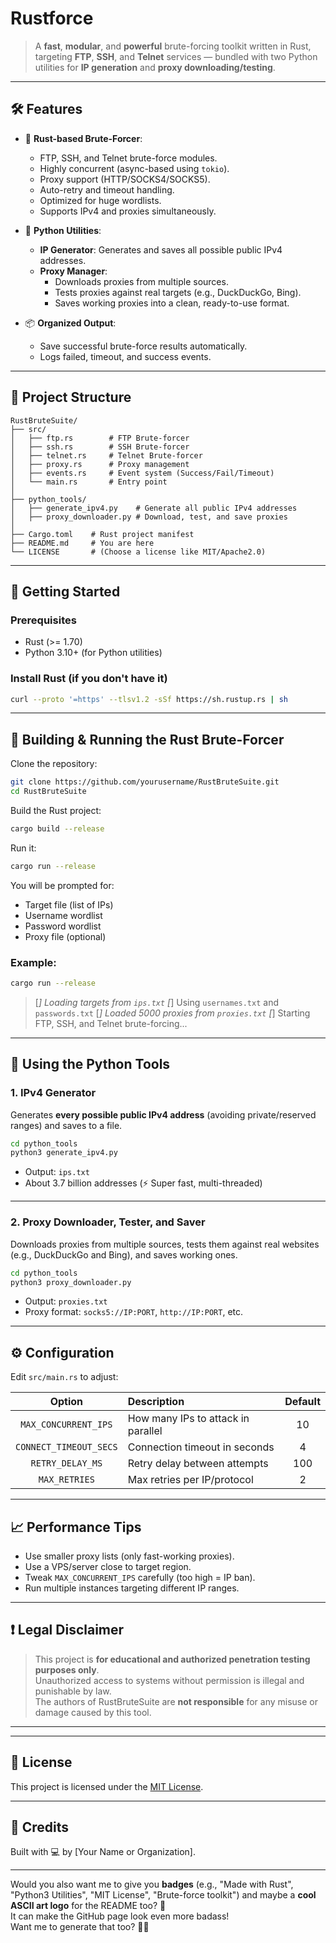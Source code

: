 
# Rustforce

> A **fast**, **modular**, and **powerful** brute-forcing toolkit written in Rust, targeting **FTP**, **SSH**, and **Telnet** services — bundled with two Python utilities for **IP generation** and **proxy downloading/testing**.

---
## 🛠 Features

- 🚀 **Rust-based Brute-Forcer**:
  - FTP, SSH, and Telnet brute-force modules.
  - Highly concurrent (async-based using `tokio`).
  - Proxy support (HTTP/SOCKS4/SOCKS5).
  - Auto-retry and timeout handling.
  - Optimized for huge wordlists.
  - Supports IPv4 and proxies simultaneously.

- 🐍 **Python Utilities**:
  - **IP Generator**: Generates and saves all possible public IPv4 addresses.
  - **Proxy Manager**:
    - Downloads proxies from multiple sources.
    - Tests proxies against real targets (e.g., DuckDuckGo, Bing).
    - Saves working proxies into a clean, ready-to-use format.

- 📦 **Organized Output**:
  - Save successful brute-force results automatically.
  - Logs failed, timeout, and success events.

---
## 📂 Project Structure

```
RustBruteSuite/
├── src/
│   ├── ftp.rs        # FTP Brute-forcer
│   ├── ssh.rs        # SSH Brute-forcer
│   ├── telnet.rs     # Telnet Brute-forcer
│   ├── proxy.rs      # Proxy management
│   ├── events.rs     # Event system (Success/Fail/Timeout)
│   └── main.rs       # Entry point
│
├── python_tools/
│   ├── generate_ipv4.py    # Generate all public IPv4 addresses
│   ├── proxy_downloader.py # Download, test, and save proxies
│
├── Cargo.toml    # Rust project manifest
├── README.md     # You are here
└── LICENSE       # (Choose a license like MIT/Apache2.0)
```

---

## 🚀 Getting Started

### Prerequisites

- Rust (>= 1.70)
- Python 3.10+ (for Python utilities)

### Install Rust (if you don't have it)

```bash
curl --proto '=https' --tlsv1.2 -sSf https://sh.rustup.rs | sh
```

---

## 🦀 Building & Running the Rust Brute-Forcer

Clone the repository:

```bash
git clone https://github.com/yourusername/RustBruteSuite.git
cd RustBruteSuite
```

Build the Rust project:

```bash
cargo build --release
```

Run it:

```bash
cargo run --release
```

You will be prompted for:
- Target file (list of IPs)
- Username wordlist
- Password wordlist
- Proxy file (optional)

### Example:

```bash
cargo run --release
```
> [*] Loading targets from `ips.txt`
> [*] Using `usernames.txt` and `passwords.txt`
> [*] Loaded 5000 proxies from `proxies.txt`
> [*] Starting FTP, SSH, and Telnet brute-forcing...

---

## 🐍 Using the Python Tools

### 1. IPv4 Generator

Generates **every possible public IPv4 address** (avoiding private/reserved ranges) and saves to a file.

```bash
cd python_tools
python3 generate_ipv4.py
```

- Output: `ips.txt`
- About 3.7 billion addresses (⚡ Super fast, multi-threaded)

---

### 2. Proxy Downloader, Tester, and Saver

Downloads proxies from multiple sources, tests them against real websites (e.g., DuckDuckGo and Bing), and saves working ones.

```bash
cd python_tools
python3 proxy_downloader.py
```

- Output: `proxies.txt`
- Proxy format: `socks5://IP:PORT`, `http://IP:PORT`, etc.

---

## ⚙️ Configuration

Edit `src/main.rs` to adjust:

| Option | Description | Default |
|:------:|:------------|:-------:|
| `MAX_CONCURRENT_IPS` | How many IPs to attack in parallel | 10 |
| `CONNECT_TIMEOUT_SECS` | Connection timeout in seconds | 4 |
| `RETRY_DELAY_MS` | Retry delay between attempts | 100 |
| `MAX_RETRIES` | Max retries per IP/protocol | 2 |

---

## 📈 Performance Tips

- Use smaller proxy lists (only fast-working proxies).
- Use a VPS/server close to target region.
- Tweak `MAX_CONCURRENT_IPS` carefully (too high = IP ban).
- Run multiple instances targeting different IP ranges.

---

## ❗ Legal Disclaimer

> This project is **for educational and authorized penetration testing purposes only**.  
> Unauthorized access to systems without permission is illegal and punishable by law.  
> The authors of RustBruteSuite are **not responsible** for any misuse or damage caused by this tool.

---

---

## 📜 License

This project is licensed under the [MIT License](LICENSE).

---

## 💬 Credits

Built with 💻 by [Your Name or Organization].

---
  
Would you also want me to give you **badges** (e.g., "Made with Rust", "Python3 Utilities", "MIT License", "Brute-force toolkit") and maybe a **cool ASCII art logo** for the README too? 🚀  
It can make the GitHub page look even more badass!  
Want me to generate that too? 🎨✨
